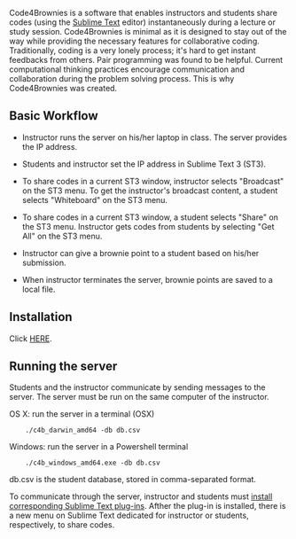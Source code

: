 Code4Brownies is a  software that enables instructors and students share codes (using the [Sublime Text](https://www.sublimetext.com/3) editor) instantaneously during a lecture or study session.  Code4Brownies is minimal as it is designed to stay out of the way while providing the necessary features for collaborative coding.
Traditionally, coding is a very lonely process; it's hard to get instant feedbacks from others.  Pair programming was found to be helpful.  Current computational thinking practices encourage communication and collaboration during the problem solving process.  This is why Code4Brownies was created.

## Basic Workflow

+ Instructor runs the server on his/her laptop in class. The server provides the IP address.

+ Students and instructor set the IP address in Sublime Text 3 (ST3).

+ To share codes in a current ST3 window, instructor selects "Broadcast" on the ST3 menu.  To get the instructor's broadcast content, a student selects "Whiteboard" on the ST3 menu.

+ To share codes in a current ST3 window, a student selects "Share" on the ST3 menu.  Instructor gets codes from students by selecting "Get All" on the ST3 menu.

+ Instructor can give a brownie point to a student based on his/her submission.

+ When instructor terminates the server, brownie points are saved to a local file.


## Installation

Click [HERE](INSTALL).


## Running the server

Students and the instructor communicate by sending messages to the server.  The server must be run on the same computer of the instructor.

OS X: run the server in a terminal (OSX)
```
    ./c4b_darwin_amd64 -db db.csv
````

Windows: run the server in a Powershell terminal
```
    ./c4b_windows_amd64.exe -db db.csv
````

db.csv is the student database, stored in comma-separated format.

To communicate through the server, instructor and students must [install corresponding Sublime Text plug-ins](INSTALL).  Afther the plug-in is installed, there is a new menu on Sublime Text dedicated for instructor or students, respectively, to share codes.





